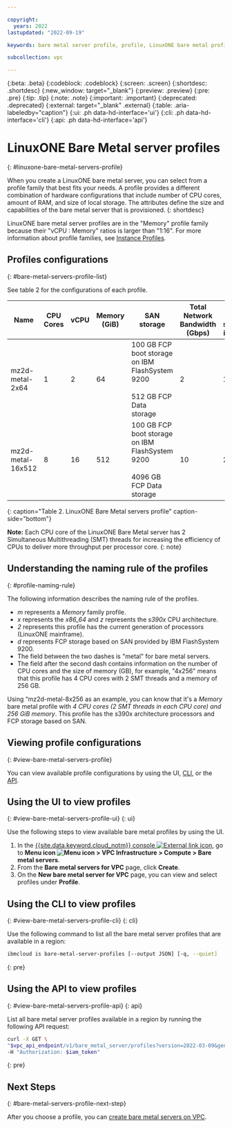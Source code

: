 ```yaml
---

copyright:
  years: 2022
lastupdated: "2022-09-19"

keywords: bare metal server profile, profile, LinuxONE bare metal profiles, viewing profile, view profiles

subcollection: vpc

---
```


{:beta: .beta}
{:codeblock: .codeblock}
{:screen: .screen}
{:shortdesc: .shortdesc}
{:new_window: target="_blank"}
{:preview: .preview}
{:pre: .pre}
{:tip: .tip}
{:note: .note}
{:important: .important}
{:deprecated: .deprecated}
{:external: target="_blank" .external}
{:table: .aria-labeledby="caption"}
{:ui: .ph data-hd-interface='ui'}
{:cli: .ph data-hd-interface='cli'}
{:api: .ph data-hd-interface='api'}

# LinuxONE Bare Metal server profiles
{: #linuxone-bare-metal-servers-profile}

When you create a LinuxONE bare metal server, you can select from a profile family that best fits your needs. A profile provides a different combination of hardware configurations that include number of CPU cores, amount of RAM, and size of local storage. The attributes define the size and capabilities of the bare metal server that is provisioned.
{: shortdesc}


LinuxONE bare metal server profiles are in the "Memory" profile family because their "vCPU : Memory" ratios is larger than "1:16". For more information about profile families, see [Instance Profiles](/docs/vpc?topic=vpc-profiles).

## Profiles configurations
{: #bare-metal-servers-profile-list}

See table 2 for the configurations of each profile.

| Name | CPU Cores | vCPU |Memory (GiB) | SAN storage | Total Network Bandwidth (Gbps) | number of supported interfaces |
|---------|---------|---------|---------|---------|---------|------|
| mz2d-metal-2x64 | 1 | 2 | 64 | 100 GB FCP boot storage on IBM FlashSystem 9200 <br><br>512 GB FCP Data storage | 2 | 1 |
| mz2d-metal-16x512 | 8 | 16 | 512 | 100 GB FCP boot storage on IBM FlashSystem 9200 <br><br>4096 GB FCP Data storage | 10 | 2 |
{: caption="Table 2. LinuxONE Bare Metal servers profile" caption-side="bottom"}

**Note:** Each CPU core of the LinuxONE Bare Metal server has 2 Simultaneous Multithreading (SMT) threads for increasing the efficiency of CPUs to deliver more throughput per processor core.
{: note}

## Understanding the naming rule of the profiles
{: #profile-naming-rule}

The following information describes the naming rule of the profiles.

* *m* represents a *Memory* family profile.
* *x* represents the *x86_64* and *z* represents the *s390x* CPU architecture.
* *2* represents this profile has the current generation of processors (LinuxONE mainframe).
* *d* represents FCP storage based on SAN provided by IBM FlashSystem 9200.
* The field between the two dashes is "metal" for bare metal servers.
* The field after the second dash contains information on the number of CPU cores and the size of memory (GB), for example, "4x256" means that this profile has 4 CPU cores with 2 SMT threads and a memory of 256 GB.

Using “mz2d-metal-8x256 as an example, you can know that it's a *Memory* bare metal profile with *4 CPU cores (2 SMT threads in each CPU core) and 256 GiB memory*. This profile has the s390x architecture processors and FCP storage based on SAN.

## Viewing profile configurations
{: #view-bare-metal-servers-profile}

You can view available profile configurations by using the UI, [CLI](#view-bare-metal-servers-profile-cli), or the [API](#view-bare-metal-servers-profile-api).

## Using the UI to view profiles
{: #view-bare-metal-servers-profile-ui}
{: ui}

Use the following steps to view available bare metal profiles by using the UI.

1. In the [{{site.data.keyword.cloud_notm}} console ![External link icon](../icons/launch-glyph.svg "External link icon")](https://{DomainName}), go to **Menu icon ![Menu icon](../icons/icon_hamburger.svg) > VPC Infrastructure > Compute > Bare metal servers**.
2. From the **Bare metal servers for VPC** page, click **Create**.
3. On the **New bare metal server for VPC** page, you can view and select profiles under **Profile**.

## Using the CLI to view profiles
{: #view-bare-metal-servers-profile-cli}
{: cli}

Use the following command to list all the bare metal server profiles that are available in a region:

```sh
ibmcloud is bare-metal-server-profiles [--output JSON] [-q, --quiet]
```
{: pre}

## Using the API to view profiles
{: #view-bare-metal-servers-profile-api}
{: api}

List all bare metal server profiles available in a region by running the following API request:

```sh
curl -X GET \
"$vpc_api_endpoint/v1/bare_metal_server/profiles?version=2022-03-09&generation=2" \
-H "Authorization: $iam_token"
```
{: pre}

## Next Steps
{: #bare-metal-servers-profile-next-step}

After you choose a profile, you can [create bare metal servers on VPC](/docs/vpc?topic=vpc-creating-bare-metal-servers).
